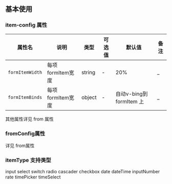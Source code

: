 ## 基本使用
<demo src="./index.vue"></demo>
### item-config 属性

| 属性名          | 说明 | 类型      | 可选值     | 默认值   | 备注  |
|--------------|--|---------| ---------- |-------|-----|
| `formItemWidth` | 每项formItem宽度 | string   | -       |   20% | _   |
| `formItemBinds` | 每项formItem宽度 | object   | -       |   自动v-bing到 formItem 上| _   |

其他属性详见 from 属性
### fromConfig属性

详见 from属性 

### itemType 支持类型

input  select  switch  radio  cascader checkbox
date   dateTime  inputNumber  rate  timePicker  timeSelect
